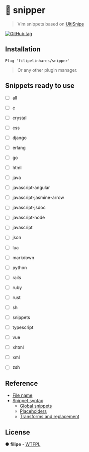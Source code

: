 # :pencil: snipper

> Vim snippets based on [UltiSnips](https://github.com/SirVer/ultisnips)

[![GitHub tag](https://img.shields.io/github/tag/filipelinhares/snipper.svg)]()





## Installation

```
Plug 'filipelinhares/snipper'
```

> Or any other plugin manager.



## Snippets ready to use

- [ ] all
- [ ] c
- [ ] crystal
- [ ] css
- [ ] django
- [ ] erlang
- [ ] go
- [ ] html
- [ ] java
- [ ] javascript-angular
- [ ] javascript-jasmine-arrow
- [ ] javascript-jsdoc
- [ ] javascript-node
- [ ] javascript
- [ ] json
- [ ] lua
- [ ] markdown
- [ ] python
- [ ] rails
- [ ] ruby
- [ ] rust
- [ ] sh
- [ ] snippets
- [ ] typescript
- [ ] vue
- [ ] xhtml
- [ ] xml
- [ ] zsh



## Reference

- [File name](https://github.com/SirVer/ultisnips/blob/3.1/doc/UltiSnips.txt#L548-L557)
- [Snippet syntax](https://github.com/SirVer/ultisnips/blob/3.1/doc/UltiSnips.txt#L595-L701)
  - [Global snippets](https://github.com/SirVer/ultisnips/blob/3.1/doc/UltiSnips.txt#L972-L1003)
  - [Placeholders](https://github.com/SirVer/ultisnips/blob/3.1/doc/UltiSnips.txt#L1006-L1132)
  - [Transforms and replacement](https://github.com/SirVer/ultisnips/blob/3.1/doc/UltiSnips.txt#L1179-L1300)




## License


● **filipe** - [WTFPL](LICENSE.md)